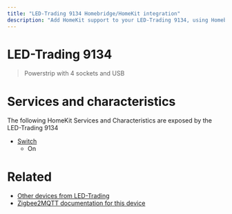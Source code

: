 ```yaml
---
title: "LED-Trading 9134 Homebridge/HomeKit integration"
description: "Add HomeKit support to your LED-Trading 9134, using Homebridge, Zigbee2MQTT and homebridge-z2m."
---
```

<!---
This file has been GENERATED using src/docgen/docgen.ts
DO NOT EDIT THIS FILE MANUALLY!
-->
# LED-Trading 9134
> Powerstrip with 4 sockets and USB


# Services and characteristics
The following HomeKit Services and Characteristics are exposed by
the LED-Trading 9134

* [Switch](../../switch.md)
  * On


# Related
* [Other devices from LED-Trading](../index.md#led-trading)
* [Zigbee2MQTT documentation for this device](https://www.zigbee2mqtt.io/devices/9134.html)